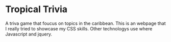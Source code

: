 # Tropical Trivia
A triva game that foucus on topics in the caribbean. This is an webpage that I really tried to showcase my CSS skills. Other technologys use where Javascript and jquery.
